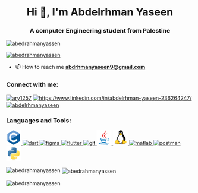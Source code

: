 <h1 align="center">Hi 👋, I'm Abdelrhman Yaseen</h1>
<h3 align="center">A computer Engineering student from Palestine</h3>

<p align="left"> <img src="https://komarev.com/ghpvc/?username=abedrahmanyassen&label=Profile%20views&color=0e75b6&style=flat" alt="abedrahmanyassen" /> </p>

<p align="left"> <a href="https://github.com/ryo-ma/github-profile-trophy"><img src="https://github-profile-trophy.vercel.app/?username=abedrahmanyassen" alt="abedrahmanyassen" /></a> </p>

- 📫 How to reach me **abdrhmanyaseen9@gmail.com**

<h3 align="left">Connect with me:</h3>
<p align="left">
<a href="https://dev.to/ary1257" target="blank"><img align="center" src="https://raw.githubusercontent.com/rahuldkjain/github-profile-readme-generator/master/src/images/icons/Social/devto.svg" alt="ary1257" height="30" width="40" /></a>
<a href="https://linkedin.com/in/https://www.linkedin.com/in/abdelrhman-yaseen-236264247/" target="blank"><img align="center" src="https://raw.githubusercontent.com/rahuldkjain/github-profile-readme-generator/master/src/images/icons/Social/linked-in-alt.svg" alt="https://www.linkedin.com/in/abdelrhman-yaseen-236264247/" height="30" width="40" /></a>
<a href="https://kaggle.com/abdelrhmanyaseen" target="blank"><img align="center" src="https://raw.githubusercontent.com/rahuldkjain/github-profile-readme-generator/master/src/images/icons/Social/kaggle.svg" alt="abdelrhmanyaseen" height="30" width="40" /></a>
</p>

<h3 align="left">Languages and Tools:</h3>
<p align="left"> <a href="https://www.cprogramming.com/" target="_blank" rel="noreferrer"> <img src="https://raw.githubusercontent.com/devicons/devicon/master/icons/c/c-original.svg" alt="c" width="40" height="40"/> </a> <a href="https://dart.dev" target="_blank" rel="noreferrer"> <img src="https://www.vectorlogo.zone/logos/dartlang/dartlang-icon.svg" alt="dart" width="40" height="40"/> </a> <a href="https://www.figma.com/" target="_blank" rel="noreferrer"> <img src="https://www.vectorlogo.zone/logos/figma/figma-icon.svg" alt="figma" width="40" height="40"/> </a> <a href="https://flutter.dev" target="_blank" rel="noreferrer"> <img src="https://www.vectorlogo.zone/logos/flutterio/flutterio-icon.svg" alt="flutter" width="40" height="40"/> </a> <a href="https://git-scm.com/" target="_blank" rel="noreferrer"> <img src="https://www.vectorlogo.zone/logos/git-scm/git-scm-icon.svg" alt="git" width="40" height="40"/> </a> <a href="https://www.java.com" target="_blank" rel="noreferrer"> <img src="https://raw.githubusercontent.com/devicons/devicon/master/icons/java/java-original.svg" alt="java" width="40" height="40"/> </a> <a href="https://www.linux.org/" target="_blank" rel="noreferrer"> <img src="https://raw.githubusercontent.com/devicons/devicon/master/icons/linux/linux-original.svg" alt="linux" width="40" height="40"/> </a> <a href="https://www.mathworks.com/" target="_blank" rel="noreferrer"> <img src="https://upload.wikimedia.org/wikipedia/commons/2/21/Matlab_Logo.png" alt="matlab" width="40" height="40"/> </a> <a href="https://postman.com" target="_blank" rel="noreferrer"> <img src="https://www.vectorlogo.zone/logos/getpostman/getpostman-icon.svg" alt="postman" width="40" height="40"/> </a> <a href="https://www.python.org" target="_blank" rel="noreferrer"> <img src="https://raw.githubusercontent.com/devicons/devicon/master/icons/python/python-original.svg" alt="python" width="40" height="40"/> </a> </p>

<p><img align="left" src="https://github-readme-stats.vercel.app/api/top-langs?username=abedrahmanyassen&show_icons=true&locale=en&layout=compact" alt="abedrahmanyassen" /></p>

<p>&nbsp;<img align="center" src="https://github-readme-stats.vercel.app/api?username=abedrahmanyassen&show_icons=true&locale=en" alt="abedrahmanyassen" /></p>

<p><img align="center" src="https://github-readme-streak-stats.herokuapp.com/?user=abedrahmanyassen&" alt="abedrahmanyassen" /></p>
